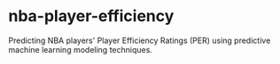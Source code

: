 # nba-player-efficiency
Predicting NBA players' Player Efficiency Ratings (PER) using predictive machine learning modeling techniques.
